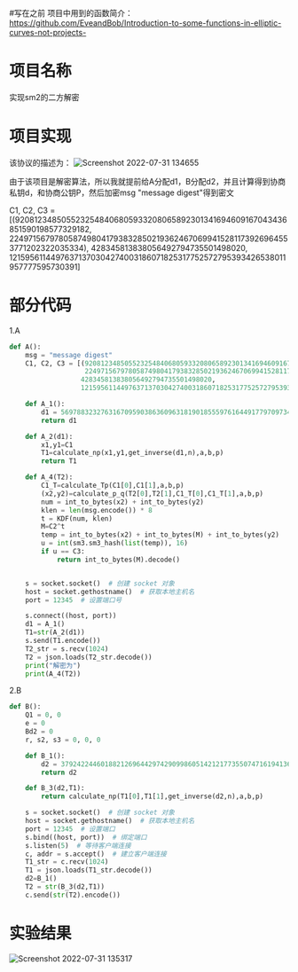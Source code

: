 #写在之前
项目中用到的函数简介：https://github.com/EveandBob/Introduction-to-some-functions-in-elliptic-curves-not-projects-

# 项目名称
实现sm2的二方解密

# 项目实现
该协议的描述为：
![Screenshot 2022-07-31 134655](https://user-images.githubusercontent.com/104854836/182012135-1a5d06c7-224b-4612-b090-477f91d09918.jpg)

由于该项目是解密算法，所以我就提前给A分配d1，B分配d2，并且计算得到协商私钥d，和协商公钥P，然后加密msg
"message digest"得到密文

C1, C2, C3 = [(9208123485055232548406805933208065892301341694609167043436851590198577329182,
                   22497156797805874980417938328502193624670699415281173926964553771202322035334),
                  428345813838056492794735501498020,
                  12159561144976371370304274003186071825317752572795393426538011957777595730391]
                  
# 部分代码
1.A
```python
def A():
    msg = "message digest"
    C1, C2, C3 = [(9208123485055232548406805933208065892301341694609167043436851590198577329182,
                   22497156797805874980417938328502193624670699415281173926964553771202322035334),
                  428345813838056492794735501498020,
                  12159561144976371370304274003186071825317752572795393426538011957777595730391]

    def A_1():
        d1 = 56978832327631670959038636096318190185559761644917797097344730557150433420452
        return d1

    def A_2(d1):
        x1,y1=C1
        T1=calculate_np(x1,y1,get_inverse(d1,n),a,b,p)
        return T1

    def A_4(T2):
        C1_T=calculate_Tp(C1[0],C1[1],a,b,p)
        (x2,y2)=calculate_p_q(T2[0],T2[1],C1_T[0],C1_T[1],a,b,p)
        num = int_to_bytes(x2) + int_to_bytes(y2)
        klen = len(msg.encode()) * 8
        t = KDF(num, klen)
        M=C2^t
        temp = int_to_bytes(x2) + int_to_bytes(M) + int_to_bytes(y2)
        u = int(sm3.sm3_hash(list(temp)), 16)
        if u == C3:
            return int_to_bytes(M).decode()


    s = socket.socket()  # 创建 socket 对象
    host = socket.gethostname()  # 获取本地主机名
    port = 12345  # 设置端口号

    s.connect((host, port))
    d1 = A_1()
    T1=str(A_2(d1))
    s.send(T1.encode())
    T2_str = s.recv(1024)
    T2 = json.loads(T2_str.decode())
    print("解密为")
    print(A_4(T2))
```
2.B
```python
def B():
    Q1 = 0, 0
    e = 0
    Bd2 = 0
    r, s2, s3 = 0, 0, 0

    def B_1():
        d2 = 37924224460188212696442974290998605142121773550747161941364380535096233845372
        return d2

    def B_3(d2,T1):
        return calculate_np(T1[0],T1[1],get_inverse(d2,n),a,b,p)

    s = socket.socket()  # 创建 socket 对象
    host = socket.gethostname()  # 获取本地主机名
    port = 12345  # 设置端口
    s.bind((host, port))  # 绑定端口
    s.listen(5)  # 等待客户端连接
    c, addr = s.accept()  # 建立客户端连接
    T1_str = c.recv(1024)
    T1 = json.loads(T1_str.decode())
    d2=B_1()
    T2 = str(B_3(d2,T1))
    c.send(str(T2).encode())
```

# 实验结果
![Screenshot 2022-07-31 135317](https://user-images.githubusercontent.com/104854836/182012284-ddf810f5-f5d9-4d76-9a1b-91a0de953c47.jpg)
